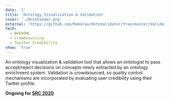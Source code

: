 ```yaml
---
date: '1'
title: 'Ontology Visualization & Validation'
cover: './OntoViewer.png'
external: 'https://github.com/Remorax/OntoValidator/tree/master/Validator'
tech:
  - WebVOWL
  - Crowdsourcing
  - Twitter Credibility
show: 'true'
---
```


An ontology visualization & validation tool that allows an ontologist to pass accept/reject decisions on concepts newly extracted by an ontology enrichment system. Validation is crowdsourced, so quality control mechanisms are incorporated by evaluating user credibility using their Twitter profile.

**Ongoing for [SRC 2020](https://src.acm.org/)**
